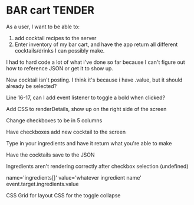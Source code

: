 # BAR cart TENDER

As a user, I want to be able to:
1. add cocktail recipes to the server
2. Enter inventory of my bar cart, and have the app return all different cocktails/drinks I can possibly make.


I had to hard code a lot of what i've done so far because I can't figure out how to reference JSON or get it to show up.

New cocktail isn't posting.  I think it's because i have .value, but it should already be selected?

Line 16-17, can I add event listener to toggle a bold when clicked?

Add CSS to renderDetails, show up on the right side of the screen

Change checkboxes to be in 5 columns

Have checkboxes add new cocktail to the screen

Type in your ingredients and have it return what you're able to make

Have the cocktails save to the JSON

Ingredients aren't rendering correctly after checkbox selection (undefined)


name='ingredients[]'
value='whatever ingredient name’
event.target.ingredients.value


CSS Grid for layout
CSS for the toggle collapse
